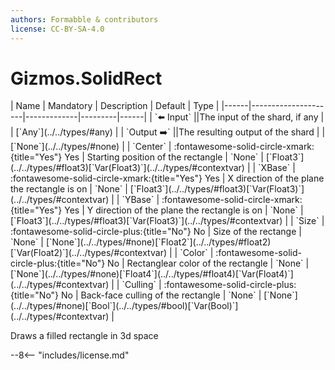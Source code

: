 ```yaml
---
authors: Formabble & contributors
license: CC-BY-SA-4.0
---
```



# Gizmos.SolidRect

<div class="sh-parameters" markdown="1">
| Name | Mandatory | Description | Default | Type |
|------|---------------------|-------------|---------|------|
| `⬅️ Input` ||The input of the shard, if any | | [`Any`](../../types/#any) |
| `Output ➡️` ||The resulting output of the shard | | [`None`](../../types/#none) |
| `Center` | :fontawesome-solid-circle-xmark:{title="Yes"} Yes  | Starting position of the rectangle | `None` | [`Float3`](../../types/#float3)[`Var(Float3)`](../../types/#contextvar) |
| `XBase` | :fontawesome-solid-circle-xmark:{title="Yes"} Yes  | X direction of the plane the rectangle is on | `None` | [`Float3`](../../types/#float3)[`Var(Float3)`](../../types/#contextvar) |
| `YBase` | :fontawesome-solid-circle-xmark:{title="Yes"} Yes  | Y direction of the plane the rectangle is on | `None` | [`Float3`](../../types/#float3)[`Var(Float3)`](../../types/#contextvar) |
| `Size` | :fontawesome-solid-circle-plus:{title="No"} No  | Size of the rectange | `None` | [`None`](../../types/#none)[`Float2`](../../types/#float2)[`Var(Float2)`](../../types/#contextvar) |
| `Color` | :fontawesome-solid-circle-plus:{title="No"} No  | Rectanglear color of the rectangle | `None` | [`None`](../../types/#none)[`Float4`](../../types/#float4)[`Var(Float4)`](../../types/#contextvar) |
| `Culling` | :fontawesome-solid-circle-plus:{title="No"} No  | Back-face culling of the rectangle | `None` | [`None`](../../types/#none)[`Bool`](../../types/#bool)[`Var(Bool)`](../../types/#contextvar) |

</div>

Draws a filled rectangle in 3d space

--8<-- "includes/license.md"

